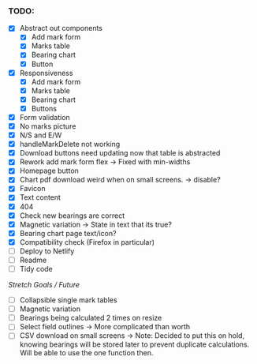 ### TODO:

- [x] Abstract out components
  - [x] Add mark form
  - [x] Marks table
  - [x] Bearing chart
  - [x] Button
- [x] Responsiveness
  - [x] Add mark form
  - [x] Marks table
  - [x] Bearing chart
  - [x] Buttons
- [x] Form validation
- [x] No marks picture
- [x] N/S and E/W
- [x] handleMarkDelete not working
- [x] Download buttons need updating now that table is abstracted
- [x] Rework add mark form flex -> Fixed with min-widths
- [x] Homepage button
- [x] Chart pdf download weird when on small screens. -> disable?
- [x] Favicon
- [x] Text content
- [x] 404
- [x] Check new bearings are correct
- [x] Magnetic variation -> State in text that its true?
- [x] Bearing chart page text/icon?
- [x] Compatibility check (Firefox in particular)
- [ ] Deploy to Netlify
- [ ] Readme
- [ ] Tidy code

_Stretch Goals / Future_

- [ ] Collapsible single mark tables
- [ ] Magnetic variation
- [ ] Bearings being calculated 2 times on resize
- [ ] Select field outlines -> More complicated than worth
- [ ] CSV download on small screens
      -> Note: Decided to put this on hold, knowing bearings will be stored later to prevent duplicate calculations. Will be able to use the one function then.
